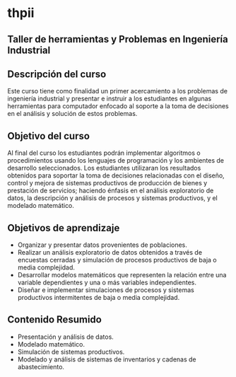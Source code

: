 # thpii
## Taller de herramientas y Problemas en Ingeniería Industrial

## Descripción del curso
Este curso tiene como finalidad un primer acercamiento a los problemas de ingeniería industrial y presentar e instruir a los estudiantes en algunas herramientas para computador enfocado al soporte a la toma de decisiones en el análisis y solución de estos problemas.

## Objetivo del curso
Al final del curso los estudiantes podrán implementar algoritmos o procedimientos usando los lenguajes de programación y los ambientes de desarrollo seleccionados. Los estudiantes utilizaran los resultados obtenidos para soportar la toma de decisiones relacionadas con el diseño, control y mejora de sistemas productivos de producción de bienes y prestación de servicios; haciendo énfasis en el análisis exploratorio de datos, la descripción y análisis de procesos y sistemas productivos, y el modelado matemático.


## Objetivos de aprendizaje

* Organizar y presentar datos provenientes de poblaciones.
* Realizar un análisis exploratorio de datos obtenidos a través de encuestas cerradas y simulación de procesos productivos de baja o media complejidad.
* Desarrollar modelos matemáticos que representen la relación entre una variable dependientes y una o más variables independientes.
* Diseñar e implementar simulaciones de procesos y sistemas productivos intermitentes de baja o media complejidad.


## Contenido Resumido
* Presentación y análisis de datos.
* Modelado matemático.
* Simulación de sistemas productivos.
* Modelado y análisis de sistemas de inventarios y cadenas de abastecimiento.

